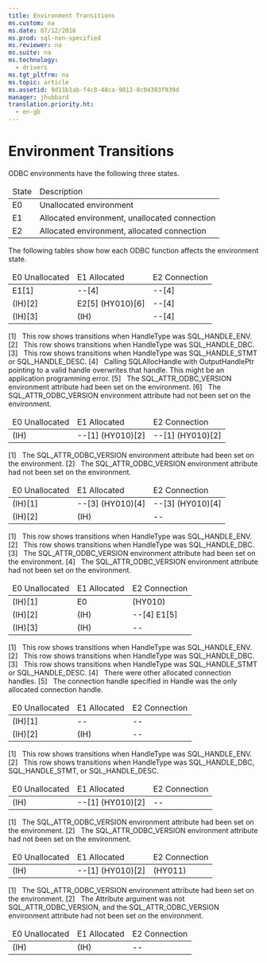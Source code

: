 ```yaml
---
title: Environment Transitions
ms.custom: na
ms.date: 07/12/2016
ms.prod: sql-non-specified
ms.reviewer: na
ms.suite: na
ms.technology: 
  - drivers
ms.tgt_pltfrm: na
ms.topic: article
ms.assetid: 9d11b1ab-f4c8-48ca-9812-8c04303f939d
manager: jhubbard
translation.priority.ht: 
  - en-gb
---
```

# Environment Transitions
<?xml version="1.0" encoding="utf-8"?>
<developerReferenceWithoutSyntaxDocument xmlns="http://ddue.schemas.microsoft.com/authoring/2003/5" xmlns:xlink="http://www.w3.org/1999/xlink" xmlns:xsi="http://www.w3.org/2001/XMLSchema-instance" xsi:schemaLocation="http://ddue.schemas.microsoft.com/authoring/2003/5 http://dduestorage.blob.core.windows.net/ddueschema/developer.xsd">
  <introduction>
    <para>ODBC environments have the following three states.</para>
    <table xmlns:caps="http://schemas.microsoft.com/build/caps/2013/11">
      <thead>
        <tr>
          <TD>
            <para>State</para>
          </TD>
          <TD>
            <para>Description</para>
          </TD>
        </tr>
      </thead>
      <tbody>
        <tr>
          <TD>
            <para>E0</para>
          </TD>
          <TD>
            <para>Unallocated environment</para>
          </TD>
        </tr>
        <tr>
          <TD>
            <para>E1</para>
          </TD>
          <TD>
            <para>Allocated environment, unallocated connection</para>
          </TD>
        </tr>
        <tr>
          <TD>
            <para>E2</para>
          </TD>
          <TD>
            <para>Allocated environment, allocated connection</para>
          </TD>
        </tr>
      </tbody>
    </table>
    <para>The following tables show how each ODBC function affects the environment state.</para>
  </introduction>
  <section>
    <title>SQLAllocHandle</title>
    <content>
      <table xmlns:caps="http://schemas.microsoft.com/build/caps/2013/11">
        <thead>
          <tr>
            <TD>
              <para>E0</para>
              <para>Unallocated</para>
            </TD>
            <TD>
              <para>E1</para>
              <para>Allocated</para>
            </TD>
            <TD>
              <para>E2</para>
              <para>Connection</para>
            </TD>
          </tr>
        </thead>
        <tbody>
          <tr>
            <TD>
              <para>E1[1]</para>
            </TD>
            <TD>
              <para>--[4]</para>
            </TD>
            <TD>
              <para>--[4]</para>
            </TD>
          </tr>
          <tr>
            <TD>
              <para>(IH)[2]</para>
            </TD>
            <TD>
              <para>E2[5]
(HY010)[6]</para>
            </TD>
            <TD>
              <para>--[4]</para>
            </TD>
          </tr>
          <tr>
            <TD>
              <para>(IH)[3]</para>
            </TD>
            <TD>
              <para>(IH)</para>
            </TD>
            <TD>
              <para>--[4]</para>
            </TD>
          </tr>
        </tbody>
      </table>
      <para>[1]   This row shows transitions when <legacyItalic>HandleType</legacyItalic> was SQL_HANDLE_ENV.</para>
      <para>[2]   This row shows transitions when <legacyItalic>HandleType</legacyItalic> was SQL_HANDLE_DBC.</para>
      <para>[3]   This row shows transitions when <legacyItalic>HandleType</legacyItalic> was SQL_HANDLE_STMT or SQL_HANDLE_DESC.</para>
      <para>[4]   Calling <legacyBold>SQLAllocHandle</legacyBold> with <legacyItalic>OutputHandlePtr</legacyItalic> pointing to a valid handle overwrites that handle. This might be an application programming error. </para>
      <para>[5]   The SQL_ATTR_ODBC_VERSION environment attribute had been set on the environment.</para>
      <para>[6]   The SQL_ATTR_ODBC_VERSION environment attribute had not been set on the environment.</para>
    </content>
  </section>
  <section>
    <title>SQLDataSources and SQLDrivers</title>
    <content>
      <table xmlns:caps="http://schemas.microsoft.com/build/caps/2013/11">
        <thead>
          <tr>
            <TD>
              <para>E0</para>
              <para>Unallocated</para>
            </TD>
            <TD>
              <para>E1</para>
              <para>Allocated</para>
            </TD>
            <TD>
              <para>E2</para>
              <para>Connection</para>
            </TD>
          </tr>
        </thead>
        <tbody>
          <tr>
            <TD>
              <para>(IH)</para>
            </TD>
            <TD>
              <para>--[1]
(HY010)[2]</para>
            </TD>
            <TD>
              <para>--[1]
(HY010)[2]</para>
            </TD>
          </tr>
        </tbody>
      </table>
      <para>[1]   The SQL_ATTR_ODBC_VERSION environment attribute had been set on the environment.</para>
      <para>[2]   The SQL_ATTR_ODBC_VERSION environment attribute had not been set on the environment.</para>
    </content>
  </section>
  <section>
    <title>SQLEndTran</title>
    <content>
      <table xmlns:caps="http://schemas.microsoft.com/build/caps/2013/11">
        <thead>
          <tr>
            <TD>
              <para>E0</para>
              <para>Unallocated</para>
            </TD>
            <TD>
              <para>E1</para>
              <para>Allocated</para>
            </TD>
            <TD>
              <para>E2</para>
              <para>Connection</para>
            </TD>
          </tr>
        </thead>
        <tbody>
          <tr>
            <TD>
              <para>(IH)[1]</para>
            </TD>
            <TD>
              <para>--[3]
(HY010)[4]</para>
            </TD>
            <TD>
              <para>--[3]
(HY010)[4]</para>
            </TD>
          </tr>
          <tr>
            <TD>
              <para>(IH)[2]</para>
            </TD>
            <TD>
              <para>(IH)</para>
            </TD>
            <TD>
              <para>--</para>
            </TD>
          </tr>
        </tbody>
      </table>
      <para>[1]   This row shows transitions when <legacyItalic>HandleType</legacyItalic> was SQL_HANDLE_ENV.</para>
      <para>[2]   This row shows transitions when <legacyItalic>HandleType</legacyItalic> was SQL_HANDLE_DBC.</para>
      <para>[3]   The SQL_ATTR_ODBC_VERSION environment attribute had been set on the environment.</para>
      <para>[4]   The SQL_ATTR_ODBC_VERSION environment attribute had not been set on the environment.</para>
    </content>
  </section>
  <section>
    <title>SQLFreeHandle</title>
    <content>
      <table xmlns:caps="http://schemas.microsoft.com/build/caps/2013/11">
        <thead>
          <tr>
            <TD>
              <para>E0</para>
              <para>Unallocated</para>
            </TD>
            <TD>
              <para>E1</para>
              <para>Allocated</para>
            </TD>
            <TD>
              <para>E2</para>
              <para>Connection</para>
            </TD>
          </tr>
        </thead>
        <tbody>
          <tr>
            <TD>
              <para>(IH)[1]</para>
            </TD>
            <TD>
              <para>E0</para>
            </TD>
            <TD>
              <para>(HY010)</para>
            </TD>
          </tr>
          <tr>
            <TD>
              <para>(IH)[2]</para>
            </TD>
            <TD>
              <para>(IH)</para>
            </TD>
            <TD>
              <para>--[4]
E1[5]</para>
            </TD>
          </tr>
          <tr>
            <TD>
              <para>(IH)[3]</para>
            </TD>
            <TD>
              <para>(IH)</para>
            </TD>
            <TD>
              <para>--</para>
            </TD>
          </tr>
        </tbody>
      </table>
      <para>[1]   This row shows transitions when <legacyItalic>HandleType</legacyItalic> was SQL_HANDLE_ENV.</para>
      <para>[2]   This row shows transitions when <legacyItalic>HandleType</legacyItalic> was SQL_HANDLE_DBC.</para>
      <para>[3]   This row shows transitions when <legacyItalic>HandleType</legacyItalic> was SQL_HANDLE_STMT or SQL_HANDLE_DESC.</para>
      <para>[4]   There were other allocated connection handles.</para>
      <para>[5]   The connection handle specified in <legacyItalic>Handle</legacyItalic> was the only allocated connection handle.</para>
    </content>
  </section>
  <section>
    <title>SQLGetDiagField and SQLGetDiagRec</title>
    <content>
      <table xmlns:caps="http://schemas.microsoft.com/build/caps/2013/11">
        <thead>
          <tr>
            <TD>
              <para>E0</para>
              <para>Unallocated</para>
            </TD>
            <TD>
              <para>E1</para>
              <para>Allocated</para>
            </TD>
            <TD>
              <para>E2</para>
              <para>Connection</para>
            </TD>
          </tr>
        </thead>
        <tbody>
          <tr>
            <TD>
              <para>(IH)[1]</para>
            </TD>
            <TD>
              <para>--</para>
            </TD>
            <TD>
              <para>--</para>
            </TD>
          </tr>
          <tr>
            <TD>
              <para>(IH)[2]</para>
            </TD>
            <TD>
              <para>(IH)</para>
            </TD>
            <TD>
              <para>--</para>
            </TD>
          </tr>
        </tbody>
      </table>
      <para>[1]   This row shows transitions when <legacyItalic>HandleType</legacyItalic> was SQL_HANDLE_ENV.</para>
      <para>[2]   This row shows transitions when <legacyItalic>HandleType</legacyItalic> was SQL_HANDLE_DBC, SQL_HANDLE_STMT, or SQL_HANDLE_DESC.</para>
    </content>
  </section>
  <section>
    <title>SQLGetEnvAttr</title>
    <content>
      <table xmlns:caps="http://schemas.microsoft.com/build/caps/2013/11">
        <thead>
          <tr>
            <TD>
              <para>E0</para>
              <para>Unallocated</para>
            </TD>
            <TD>
              <para>E1</para>
              <para>Allocated</para>
            </TD>
            <TD>
              <para>E2</para>
              <para>Connection</para>
            </TD>
          </tr>
        </thead>
        <tbody>
          <tr>
            <TD>
              <para>(IH)</para>
            </TD>
            <TD>
              <para>--[1]
(HY010)[2]</para>
            </TD>
            <TD>
              <para>--</para>
            </TD>
          </tr>
        </tbody>
      </table>
      <para>[1]   The SQL_ATTR_ODBC_VERSION environment attribute had been set on the environment.</para>
      <para>[2]   The SQL_ATTR_ODBC_VERSION environment attribute had not been set on the environment.</para>
    </content>
  </section>
  <section>
    <title>SQLSetEnvAttr</title>
    <content>
      <table xmlns:caps="http://schemas.microsoft.com/build/caps/2013/11">
        <thead>
          <tr>
            <TD>
              <para>E0</para>
              <para>Unallocated</para>
            </TD>
            <TD>
              <para>E1</para>
              <para>Allocated</para>
            </TD>
            <TD>
              <para>E2</para>
              <para>Connection</para>
            </TD>
          </tr>
        </thead>
        <tbody>
          <tr>
            <TD>
              <para>(IH)</para>
            </TD>
            <TD>
              <para>--[1]
(HY010)[2]</para>
            </TD>
            <TD>
              <para>(HY011)</para>
            </TD>
          </tr>
        </tbody>
      </table>
      <para>[1]   The SQL_ATTR_ODBC_VERSION environment attribute had been set on the environment.</para>
      <para>[2]   The <legacyItalic>Attribute</legacyItalic> argument was not SQL_ATTR_ODBC_VERSION, and the SQL_ATTR_ODBC_VERSION environment attribute had not been set on the environment.</para>
    </content>
  </section>
  <section>
    <title>All Other ODBC Functions</title>
    <content>
      <table xmlns:caps="http://schemas.microsoft.com/build/caps/2013/11">
        <thead>
          <tr>
            <TD>
              <para>E0</para>
              <para>Unallocated</para>
            </TD>
            <TD>
              <para>E1</para>
              <para>Allocated</para>
            </TD>
            <TD>
              <para>E2</para>
              <para>Connection</para>
            </TD>
          </tr>
        </thead>
        <tbody>
          <tr>
            <TD>
              <para>(IH)</para>
            </TD>
            <TD>
              <para>(IH)</para>
            </TD>
            <TD>
              <para>--</para>
            </TD>
          </tr>
        </tbody>
      </table>
    </content>
  </section>
  <relatedTopics />
</developerReferenceWithoutSyntaxDocument>